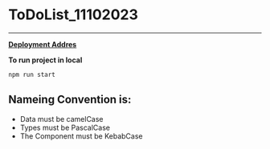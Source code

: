 # ToDoList_11102023

---

[**Deployment Addres**](https://delightful-froyo-d15e70.netlify.app/)

**To run project in local**

```javascript
npm run start
```

## Nameing Convention is:

- Data must be camelCase
- Types must be PascalCase
- The Component must be KebabCase
